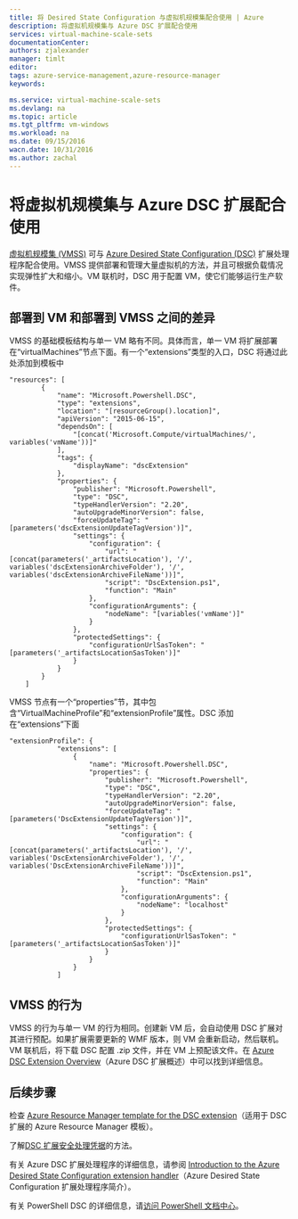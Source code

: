 ```yaml
---
title: 将 Desired State Configuration 与虚拟机规模集配合使用 | Azure
description: 将虚拟机规模集与 Azure DSC 扩展配合使用
services: virtual-machine-scale-sets
documentationCenter: 
authors: zjalexander
manager: timlt
editor: 
tags: azure-service-management,azure-resource-manager
keywords: 

ms.service: virtual-machine-scale-sets
ms.devlang: na
ms.topic: article
ms.tgt_pltfrm: vm-windows
ms.workload: na
ms.date: 09/15/2016
wacn.date: 10/31/2016
ms.author: zachal
---
```


# 将虚拟机规模集与 Azure DSC 扩展配合使用

[虚拟机规模集 (VMSS)](./virtual-machine-scale-sets-overview.md) 可与 [Azure Desired State Configuration (DSC)](../virtual-machines/virtual-machines-windows-extensions-dsc-overview.md) 扩展处理程序配合使用。VMSS 提供部署和管理大量虚拟机的方法，并且可根据负载情况实现弹性扩大和缩小。VM 联机时，DSC 用于配置 VM，使它们能够运行生产软件。

## 部署到 VM 和部署到 VMSS 之间的差异

VMSS 的基础模板结构与单一 VM 略有不同。具体而言，单一 VM 将扩展部署在“virtualMachines”节点下面。有一个“extensions”类型的入口，DSC 将通过此处添加到模板中

```
"resources": [
        {
            "name": "Microsoft.Powershell.DSC",
            "type": "extensions",
            "location": "[resourceGroup().location]",
            "apiVersion": "2015-06-15",
            "dependsOn": [
                "[concat('Microsoft.Compute/virtualMachines/', variables('vmName'))]"
            ],
            "tags": {
                "displayName": "dscExtension"
            },
            "properties": {
                "publisher": "Microsoft.Powershell",
                "type": "DSC",
                "typeHandlerVersion": "2.20",
                "autoUpgradeMinorVersion": false,
                "forceUpdateTag": "[parameters('dscExtensionUpdateTagVersion')]",
                "settings": {
                    "configuration": {
                        "url": "[concat(parameters('_artifactsLocation'), '/', variables('dscExtensionArchiveFolder'), '/', variables('dscExtensionArchiveFileName'))]",
                        "script": "DscExtension.ps1",
                        "function": "Main"
                    },
                    "configurationArguments": {
                        "nodeName": "[variables('vmName')]"
                    }
                },
                "protectedSettings": {
                    "configurationUrlSasToken": "[parameters('_artifactsLocationSasToken')]"
                }
            }
        }
    ]
```

VMSS 节点有一个“properties”节，其中包含“VirtualMachineProfile”和“extensionProfile”属性。DSC 添加在“extensions”下面

```
"extensionProfile": {
            "extensions": [
                {
                    "name": "Microsoft.Powershell.DSC",
                    "properties": {
                        "publisher": "Microsoft.Powershell",
                        "type": "DSC",
                        "typeHandlerVersion": "2.20",
                        "autoUpgradeMinorVersion": false,
                        "forceUpdateTag": "[parameters('DscExtensionUpdateTagVersion')]",
                        "settings": {
                            "configuration": {
                                "url": "[concat(parameters('_artifactsLocation'), '/', variables('DscExtensionArchiveFolder'), '/', variables('DscExtensionArchiveFileName'))]",
                                "script": "DscExtension.ps1",
                                "function": "Main"
                            },
                            "configurationArguments": {
                                "nodeName": "localhost"
                            }
                        },
                        "protectedSettings": {
                            "configurationUrlSasToken": "[parameters('_artifactsLocationSasToken')]"
                        }
                    }
                }
            ]
```

## VMSS 的行为

VMSS 的行为与单一 VM 的行为相同。创建新 VM 后，会自动使用 DSC 扩展对其进行预配。如果扩展需要更新的 WMF 版本，则 VM 会重新启动，然后联机。VM 联机后，将下载 DSC 配置 .zip 文件，并在 VM 上预配该文件。在 [Azure DSC Extension Overview](../virtual-machines/virtual-machines-windows-extensions-dsc-overview.md)（Azure DSC 扩展概述）中可以找到详细信息。

## 后续步骤 ##
检查 [Azure Resource Manager template for the DSC extension](../virtual-machines/virtual-machines-windows-extensions-dsc-template.md)（适用于 DSC 扩展的 Azure Resource Manager 模板）。

了解[DSC 扩展安全处理凭据](../virtual-machines/virtual-machines-windows-extensions-dsc-credentials.md)的方法。

有关 Azure DSC 扩展处理程序的详细信息，请参阅 [Introduction to the Azure Desired State Configuration extension handler](../virtual-machines/virtual-machines-windows-extensions-dsc-overview.md)（Azure Desired State Configuration 扩展处理程序简介）。

有关 PowerShell DSC 的详细信息，请[访问 PowerShell 文档中心](https://msdn.microsoft.com/powershell/dsc/overview)。

<!---HONumber=Mooncake_1024_2016-->